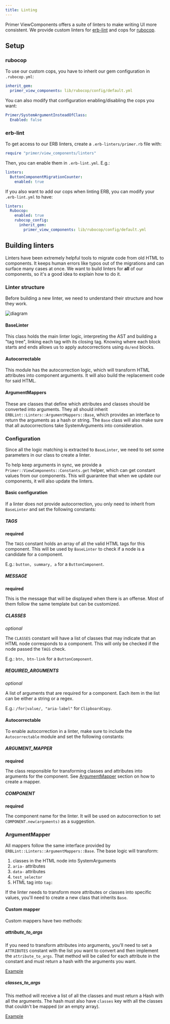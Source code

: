 ```yaml
---
title: Linting
---
```


Primer ViewComponents offers a suite of linters to make writing UI more consistent. We provide custom linters for [erb-lint](https://github.com/Shopify/erb-lint) and cops for [rubocop](https://github.com/rubocop/rubocop).

## Setup

### rubocop

To use our custom cops, you have to inherit our gem configuration in `.rubocop.yml`:

```yml
inherit_gem:
  primer_view_components: lib/rubocop/config/default.yml
```

You can also modify that configuration enabling/disabling the cops you want:

```yml
Primer/SystemArgumentInsteadOfClass:
  Enabled: false
```

### erb-lint

To get access to our ERB linters, create a `.erb-linters/primer.rb` file with:

```rb
require "primer/view_components/linters"
```

Then, you can enable them in `.erb-lint.yml`. E.g.:

```yml
linters:
  ButtonComponentMigrationCounter:
    enabled: true
```

If you also want to add our cops when linting ERB, you can modify your `.erb-lint.yml` to have:

```yml
linters:
  Rubocop:
    enabled: true
    rubocop_config:
      inherit_gem:
        primer_view_components: lib/rubocop/config/default.yml
```

## Building linters

Linters have been extremely helpful tools to migrate code from old HTML to components. It keeps human errors like typos out of the migrations and can surface many cases at once.
We want to build linters for **all** of our components, so it's a good idea to explain how to do it.

### Linter structure

Before building a new linter, we need to understand their structure and how they work.

![diagram](https://user-images.githubusercontent.com/11280312/130091242-e47b1b51-9fde-4880-a885-e6cb3098ad74.png)

#### BaseLinter

This class holds the main linter logic, interpreting the AST and building a "tag tree", linking each tag with its closing tag. Knowing where each block starts and ends allows us to apply autocorrections using `do/end` blocks.

#### Autocorrectable

This module has the autocorrection logic, which will transform HTML attributes into component arguments. It will also build the replacement code for said HTML.

#### ArgumentMappers

These are classes that define which attributes and classes should be converted into arguments. They all should inherit `ERBLint::Linters::ArgumentMappers::Base`, which provides an interface to return the arguments as a hash or string.
The `Base` class will also make sure that all autocorrections take SystemArguments into consideration.

### Configuration

Since all the logic matching is extracted to `BaseLinter`, we need to set some parameters in our class to create a linter.

To help keep arguments in sync, we provide a `Primer::ViewComponents::Constants.get` helper, which can get constant values from our components. This will guarantee that when we update our components, it will also update the linters.

#### Basic configuration

If a linter does not provide autocorrection, you only need to inherit from `BaseLinter` and set the following constants:

##### TAGS

**required**

The `TAGS` constant holds an array of all the valid HTML tags for this component. This will be used by `BaseLinter` to check if a node is a candidate for a component.

E.g.: `button, summary, a` for a `ButtonComponent`.

##### MESSAGE

**required**

This is the message that will be displayed when there is an offense. Most of them follow the same template but can be customized.

##### CLASSES

_optional_

The `CLASSES` constant will have a list of classes that may indicate that an HTML node corresponds to a component. This will only be checked if the node passed the `TAGS` check.

E.g.: `btn, btn-link` for a `ButtonComponent`.

##### REQUIRED_ARGUMENTS

_optional_

A list of arguments that are required for a component. Each item in the list can be either a string or a regex.

E.g.: `/for|value/, "aria-label"` for `ClipboardCopy`.

#### Autocorrectable

To enable autocorrection in a linter, make sure to include the `Autocorrectable` module and set the following constants:

##### ARGUMENT_MAPPER

**required**

The class responsible for transforming classes and attributes into arguments for the component. See [ArgumentMapper](#argumentmapper) section on how to create a mapper.

##### COMPONENT

**required**

The component name for the linter. It will be used on autocorrection to set `COMPONENT.new(arguments)` as a suggestion.

### ArgumentMapper

All mappers follow the same interface provided by `ERBLint::Linters::ArgumentMappers::Base`.
The base logic will transform:

1. classes in the HTML node into SystemArguments
2. `aria-` attributes
3. `data-` attributes
4. `test_selector`
5. HTML tag into `tag:`

If the linter needs to transform more attributes or classes into specific values, you'll need to create a new class that inherits `Base`.

#### Custom mapper

Custom mappers have two methods:

##### attribute_to_args

If you need to transform attributes into arguments, you'll need to set a `ATTRIBUTES` constant with the list you want to convert and then implement the `attribute_to_args`.
That method will be called for each attribute in the constant and must return a hash with the arguments you want.

[Example](https://github.com/primer/view_components/blob/1f2ab39f7dbd21f55b2183607105249df1ccac97/lib/primer/view_components/linters/argument_mappers/button.rb#L35-L49)

##### classes_to_args

This method will receive a list of all the classes and must return a Hash with all the arguments. The hash must also have `classes` key with all the classes that couldn't be mapped (or an empty array).

[Example](https://github.com/primer/view_components/blob/1f2ab39f7dbd21f55b2183607105249df1ccac97/lib/primer/view_components/linters/argument_mappers/button.rb#L51-L66)
